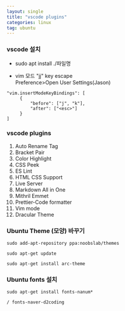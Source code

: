 ```yaml
---
layout: single
title: "vscode plugins"
categories: linux
tag: ubuntu
---
```

### vscode 설치
- sudo apt install ./파일명

- vim 모드 "jj" key escape   
    Preference>Open User Settings(Jason)   

```
"vim.insertModeKeyBindings": [
     {
         "before": ["j", "k"],
         "after": ["<esc>"]
     }
]
```

### vscode plugins

1. Auto Rename Tag
2. Bracket Pair
3. Color Highlight
4. CSS Peek
5. ES Lint
6. HTML CSS Support
7. Live Server
8. Markdown All in One
9. Mithril Emmet
10. Prettier-Code formatter
11. Vim mode
12. Dracular Theme

### Ubuntu Theme (모양) 바꾸기

```
sudo add-apt-repository ppa:noobslab/themes

sudo apt-get update

sudo apt-get install arc-theme
```

### Ubuntu fonts 설치

```
sudo apt-get install fonts-nanum*

/ fonts-naver-d2coding
```



